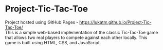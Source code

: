 # Project-Tic-Tac-Toe
Project hosted using GitHub Pages - https://lukatm.github.io/Project-Tic-Tac-Toe/
<br/>
This is a simple web-based implementation of the classic Tic-Tac-Toe game that allows two real players to compete against each other locally. This game is built using HTML, CSS, and JavaScript.
